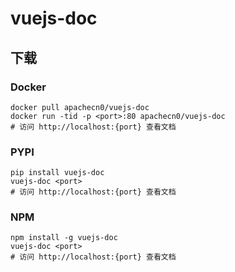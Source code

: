 # vuejs-doc

## 下载

### Docker

```
docker pull apachecn0/vuejs-doc
docker run -tid -p <port>:80 apachecn0/vuejs-doc
# 访问 http://localhost:{port} 查看文档
```

### PYPI

```
pip install vuejs-doc
vuejs-doc <port>
# 访问 http://localhost:{port} 查看文档
```

### NPM

```
npm install -g vuejs-doc
vuejs-doc <port>
# 访问 http://localhost:{port} 查看文档
```